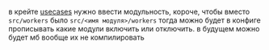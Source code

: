 в крейте [usecases](https://github.com/DmitryHudrich/aska-daemon/tree/main/usecases ) нужно ввести модульность, короче, чтобы вместо 
`src/workers` 
было 
`src/<имя модуля>/workers`
тогда можно будет в конфиге прописывать какие модули включить или отключить. в будущем можно будет мб вообще их не компилировать
